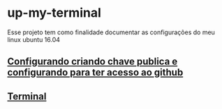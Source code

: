 # up-my-terminal
Esse projeto tem como finalidade documentar as configurações do meu linux ubuntu 16.04


## [Configurando criando chave publica e configurando para ter acesso ao github](key_git.md)

## [Terminal](/terminal.md)